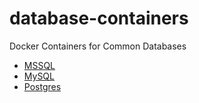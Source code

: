 # database-containers
Docker Containers for Common Databases

- [MSSQL](./docker-mssql/)
- [MySQL](./docker-mysql/)
- [Postgres](./docker-postgres/)